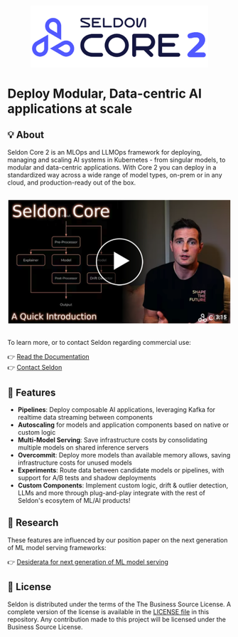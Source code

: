 <div align="center">

 <a href="https://www.seldon.io/solutions/core/">
  <img alt="Core 2 Logo" src="/.images/core-2-logo.png" alt="Core 2 Logo" style="max-width: 100%; height: auto; width: 400px;">
 </a>
</div>

# Deploy Modular, Data-centric AI applications at scale

##  💡 About
Seldon Core 2 is an MLOps and LLMOps framework for deploying, managing and scaling AI systems in Kubernetes - from singular models, to modular and data-centric applications. With Core 2 you can deploy in a standardized way across a wide range of model types, on-prem or in any cloud, and production-ready out of the box. 

</br>
 <div align="center">
   <a href="https://www.youtube.com/watch?v=ar5lSG_idh4">
     <img src="./docs-gb/images/Core-intro-thumbnail.png" alt="Introductory Youtube Video" style="max-width: 100%; width: 500px; height: auto;">
   </a>
 </div>
</br>

To learn more, or to contact Seldon regarding commercial use:

👉 [Read the Documentation](https://docs.seldon.ai/seldon-core-2)  
👉 [Contact Seldon](https://www.seldon.io/)

 
## 🧩 Features

 * **Pipelines**: Deploy composable AI applications, leveraging Kafka for realtime data streaming between components
 * **Autoscaling** for models and application components based on native or custom logic
 * **Multi-Model Serving**: Save infrastructure costs by consolidating multiple models on shared inference servers
 * **Overcommit**: Deploy more models than available memory allows, saving infrastructure costs for unused models
 * **Experiments**: Route data between candidate models or pipelines, with support for A/B tests and shadow deployments
 * **Custom Components**: Implement custom logic, drift & outlier detection, LLMs and more through plug-and-play integrate with the rest of Seldon's ecosytem of ML/AI products!
 
## 🔬 Research

These features are influenced by our position paper on the next generation of ML model serving frameworks: 

👉 [Desiderata for next generation of ML model serving](http://arxiv.org/abs/2210.14665)

## 📜 License

Seldon is distributed under the terms of the The Business Source License. A complete version of the license is available in the [LICENSE file](LICENSE) in this repository. Any contribution made to this project will be licensed under the Business Source License.



